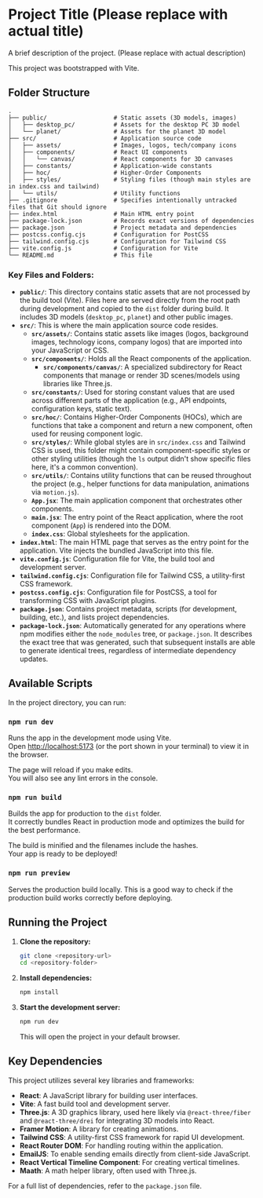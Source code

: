 # Project Title (Please replace with actual title)

A brief description of the project. (Please replace with actual description)

This project was bootstrapped with Vite.

## Folder Structure

```
.
├── public/                   # Static assets (3D models, images)
│   ├── desktop_pc/           # Assets for the desktop PC 3D model
│   └── planet/               # Assets for the planet 3D model
├── src/                      # Application source code
│   ├── assets/               # Images, logos, tech/company icons
│   ├── components/           # React UI components
│   │   └── canvas/           # React components for 3D canvases
│   ├── constants/            # Application-wide constants
│   ├── hoc/                  # Higher-Order Components
│   ├── styles/               # Styling files (though main styles are in index.css and tailwind)
│   └── utils/                # Utility functions
├── .gitignore                # Specifies intentionally untracked files that Git should ignore
├── index.html                # Main HTML entry point
├── package-lock.json         # Records exact versions of dependencies
├── package.json              # Project metadata and dependencies
├── postcss.config.cjs        # Configuration for PostCSS
├── tailwind.config.cjs       # Configuration for Tailwind CSS
├── vite.config.js            # Configuration for Vite
└── README.md                 # This file
```

### Key Files and Folders:

*   **`public/`**: This directory contains static assets that are not processed by the build tool (Vite). Files here are served directly from the root path during development and copied to the `dist` folder during build. It includes 3D models (`desktop_pc`, `planet`) and other public images.
*   **`src/`**: This is where the main application source code resides.
    *   **`src/assets/`**: Contains static assets like images (logos, background images, technology icons, company logos) that are imported into your JavaScript or CSS.
    *   **`src/components/`**: Holds all the React components of the application.
        *   **`src/components/canvas/`**: A specialized subdirectory for React components that manage or render 3D scenes/models using libraries like Three.js.
    *   **`src/constants/`**: Used for storing constant values that are used across different parts of the application (e.g., API endpoints, configuration keys, static text).
    *   **`src/hoc/`**: Contains Higher-Order Components (HOCs), which are functions that take a component and return a new component, often used for reusing component logic.
    *   **`src/styles/`**: While global styles are in `src/index.css` and Tailwind CSS is used, this folder might contain component-specific styles or other styling utilities (though the `ls` output didn't show specific files here, it's a common convention).
    *   **`src/utils/`**: Contains utility functions that can be reused throughout the project (e.g., helper functions for data manipulation, animations via `motion.js`).
    *   **`App.jsx`**: The main application component that orchestrates other components.
    *   **`main.jsx`**: The entry point of the React application, where the root component (`App`) is rendered into the DOM.
    *   **`index.css`**: Global stylesheets for the application.
*   **`index.html`**: The main HTML page that serves as the entry point for the application. Vite injects the bundled JavaScript into this file.
*   **`vite.config.js`**: Configuration file for Vite, the build tool and development server.
*   **`tailwind.config.cjs`**: Configuration file for Tailwind CSS, a utility-first CSS framework.
*   **`postcss.config.cjs`**: Configuration file for PostCSS, a tool for transforming CSS with JavaScript plugins.
*   **`package.json`**: Contains project metadata, scripts (for development, building, etc.), and lists project dependencies.
*   **`package-lock.json`**: Automatically generated for any operations where npm modifies either the `node_modules` tree, or `package.json`. It describes the exact tree that was generated, such that subsequent installs are able to generate identical trees, regardless of intermediate dependency updates.

## Available Scripts

In the project directory, you can run:

### `npm run dev`

Runs the app in the development mode using Vite.<br />
Open [http://localhost:5173](http://localhost:5173) (or the port shown in your terminal) to view it in the browser.

The page will reload if you make edits.<br />
You will also see any lint errors in the console.

### `npm run build`

Builds the app for production to the `dist` folder.<br />
It correctly bundles React in production mode and optimizes the build for the best performance.

The build is minified and the filenames include the hashes.<br />
Your app is ready to be deployed!

### `npm run preview`

Serves the production build locally. This is a good way to check if the production build works correctly before deploying.

## Running the Project

1.  **Clone the repository:**
    ```bash
    git clone <repository-url>
    cd <repository-folder>
    ```
2.  **Install dependencies:**
    ```bash
    npm install
    ```
3.  **Start the development server:**
    ```bash
    npm run dev
    ```
    This will open the project in your default browser.

## Key Dependencies

This project utilizes several key libraries and frameworks:

*   **React**: A JavaScript library for building user interfaces.
*   **Vite**: A fast build tool and development server.
*   **Three.js**: A 3D graphics library, used here likely via `@react-three/fiber` and `@react-three/drei` for integrating 3D models into React.
*   **Framer Motion**: A library for creating animations.
*   **Tailwind CSS**: A utility-first CSS framework for rapid UI development.
*   **React Router DOM**: For handling routing within the application.
*   **EmailJS**: To enable sending emails directly from client-side JavaScript.
*   **React Vertical Timeline Component**: For creating vertical timelines.
*   **Maath**: A math helper library, often used with Three.js.

For a full list of dependencies, refer to the `package.json` file.
